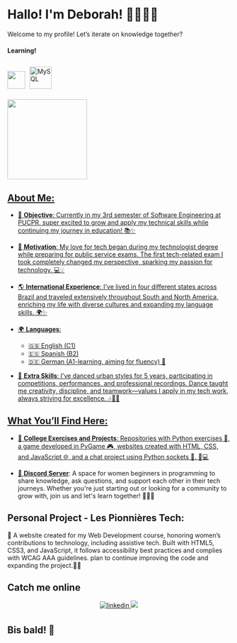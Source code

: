 # Hallo! I'm Deborah! 👩🏽‍💻🪩 
Welcome to my profile! Let’s iterate on knowledge together?

#### Learning!
<img src="https://cdn.jsdelivr.net/gh/devicons/devicon@latest/icons/java/java-original-wordmark.svg" width="40" height="40" /><a href="https://www.mysql.com/" target="_blank"><img style="margin: 10px" src="https://profilinator.rishav.dev/skills-assets/mysql-original-wordmark.svg" alt="MySQL" height="50" /></a>  
<div>
<a href="https://github.com/Deborah-Lizardo">
<img loading="lazy" height="180em" src="https://github-readme-stats.vercel.app/api/top-langs/?username=Deborah-Lizardo&layout=compact&langs_count=7&theme=dracula"/>

## About Me:  
- 🌸 **Objective**: Currently in my 3rd semester of Software Engineering at PUCPR, super excited to grow and apply my technical skills while continuing my journey in education! 📚✨
  
- 🌺 **Motivation**: My love for tech began during my technologist degree while preparing for public service exams. The first tech-related exam I took completely changed my perspective, sparking my passion for technology.  💻💡
  
- 🌎 **International Experience**: I've lived in four different states across Brazil and traveled extensively throughout South and North America, enriching my life with diverse cultures and expanding my language skills. 🌍✨
  
- 🌍 **Languages**:  
  - 🇬🇧 English (C1)  
  - 🇪🇸 Spanish (B2)  
  - 🇩🇪 German (A1-learning, aiming for fluency) 💬  
- 💃 **Extra Skills**: I’ve danced urban styles for 5 years, participating in competitions, performances, and professional recordings. Dance taught me creativity, discipline, and teamwork—values I apply in my tech work, always striving for excellence. 🎶👯‍♀️  

## What You’ll Find Here:  
- 📁 **College Exercises and Projects**: Repositories with Python exercises 🐍, a game developed in PyGame 🎮, websites created with HTML, CSS, and JavaScript 🌐, and a chat project using Python sockets 💬. 🌸💻
  
-  🔗 **[Discord Server](https://discord.gg/VfUcdZh4)**: A space for women beginners in programming to share knowledge, ask questions, and support each other in their tech journeys. Whether you're just starting out or looking for a community to grow with, join us and let's learn together! 💖👩‍💻
  
 
## Personal Project - Les Pionnières Tech:  
🌸 A website created for my Web Development course, honoring women’s contributions to technology, including assistive tech. Built with HTML5, CSS3, and JavaScript, it follows accessibility best practices and complies with WCAG AAA guidelines.  plan to continue improving the code and expanding the project.🌷✨


##  Catch me online
<div align="center">
<a href="https://www.linkedin.com/in/deborah-lizardo/" target="_blank">
<img src=https://img.shields.io/badge/linkedin-%231E77B5.svg?&style=for-the-badge&logo=linkedin&logoColor=white alt=linkedin style="margin-bottom: 5px;"/>
<a href = "mailto:deborah.slizardoo@gmail.com"><img loading="lazy" src="https://img.shields.io/badge/Gmail-D14836?style=for-the-badge&logo=gmail&logoColor=white" target="_blank"></a>
</div>   


## Bis bald! 👋

